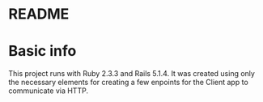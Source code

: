 # README

# Basic info

This project runs with Ruby 2.3.3 and Rails 5.1.4. It was created using only the necessary
elements for creating a few enpoints for the Client app to communicate via HTTP.

